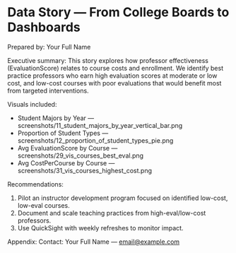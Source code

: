 # Data Story — From College Boards to Dashboards

Prepared by: Your Full Name

Executive summary:
This story explores how professor effectiveness (EvaluationScore) relates to course costs and enrollment. We identify best practice professors who earn high evaluation scores at moderate or low cost, and low-cost courses with poor evaluations that would benefit most from targeted interventions.

Visuals included:
- Student Majors by Year — screenshots/11_student_majors_by_year_vertical_bar.png
- Proportion of Student Types — screenshots/12_proportion_of_student_types_pie.png
- Avg EvaluationScore by Course — screenshots/29_vis_courses_best_eval.png
- Avg CostPerCourse by Course — screenshots/31_vis_courses_highest_cost.png

Recommendations:
1. Pilot an instructor development program focused on identified low-cost, low-eval courses.
2. Document and scale teaching practices from high-eval/low-cost professors.
3. Use QuickSight with weekly refreshes to monitor impact.

Appendix:
Contact: Your Full Name — email@example.com
